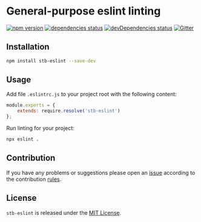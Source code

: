 General-purpose eslint linting
==============================

[![npm version](https://img.shields.io/npm/v/stb-eslint.svg?style=flat-square)](https://www.npmjs.com/package/stb-eslint)
[![dependencies status](https://img.shields.io/david/stbsdk/eslint.svg?style=flat-square)](https://david-dm.org/stbsdk/eslint)
[![devDependencies status](https://img.shields.io/david/dev/stbsdk/eslint.svg?style=flat-square)](https://david-dm.org/stbsdk/eslint?type=dev)
[![Gitter](https://img.shields.io/badge/gitter-join%20chat-blue.svg?style=flat-square)](https://gitter.im/DarkPark/stbsdk)


## Installation ##

```bash
npm install stb-eslint --save-dev
```


## Usage ##

Add file `.eslintrc.js` to your project root with the following content:

```js
module.exports = {
    extends: require.resolve('stb-eslint')
};
```

Run linting for your project:

```bash
npx eslint .
```


## Contribution ##

If you have any problems or suggestions please open an [issue](https://github.com/stbsdk/eslint/issues)
according to the contribution [rules](.github/contributing.md).


## License ##

`stb-eslint` is released under the [MIT License](license.md).
